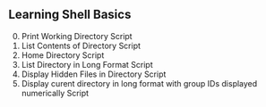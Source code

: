 ## Learning Shell Basics
0. Print Working Directory Script
1. List Contents of Directory Script
2. Home Directory Script
3. List Directory in Long Format Script
4. Display Hidden Files in Directory Script
5. Display curent directory in long format with group IDs displayed numerically Script